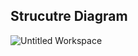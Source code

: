 ## Strucutre Diagram
![Untitled Workspace](https://user-images.githubusercontent.com/94158848/143037607-3cf6240e-c91d-4f04-8183-d6c5ce2a579f.png)
